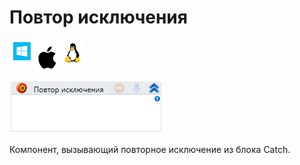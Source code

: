 # Повтор исключения

![](<../../../.gitbook/assets/image (100) (1) (1) (1) (1) (2) (45).png>)

![](<../../../.gitbook/assets/image (208).png>)

Компонент, вызывающий повторное исключение из блока Catch.
